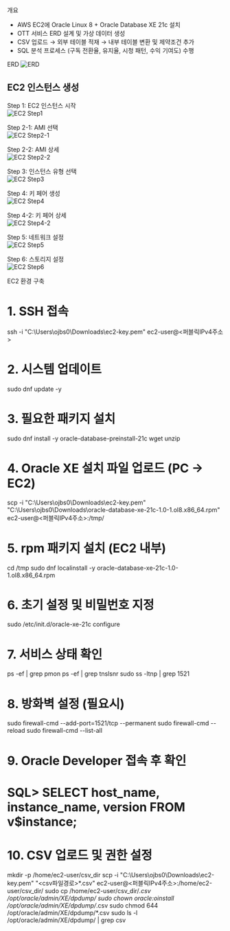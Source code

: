 개요
- AWS EC2에 Oracle Linux 8 + Oracle Database XE 21c 설치
- OTT 서비스 ERD 설계 및 가상 데이터 생성
- CSV 업로드 → 외부 테이블 적재 → 내부 테이블 변환 및 제약조건 추가
- SQL 분석 프로세스 (구독 전환율, 유지율, 시청 패턴, 수익 기여도) 수행


ERD
![ERD](./image/ERD.png)

## EC2 인스턴스 생성

Step 1: EC2 인스턴스 시작  
![EC2 Step1](./image/EC2_instance_step1.png)

Step 2-1: AMI 선택  
![EC2 Step2-1](./image/EC2_instance_step2-1.png)

Step 2-2: AMI 상세  
![EC2 Step2-2](./image/EC2_instance_step2-2.png)

Step 3: 인스턴스 유형 선택  
![EC2 Step3](./image/EC2_instance_step3.png)

Step 4: 키 페어 생성  
![EC2 Step4](./image/EC2_instance_step4.png)

Step 4-2: 키 페어 상세  
![EC2 Step4-2](./image/EC2_instance_step4-2.png)

Step 5: 네트워크 설정  
![EC2 Step5](./image/EC2_instance_step5.png)

Step 6: 스토리지 설정  
![EC2 Step6](./image/EC2_instance_step6.png)


EC2 환경 구축

# 1. SSH 접속
ssh -i "C:\Users\ojbs0\Downloads\ec2-key.pem" ec2-user@<퍼블릭IPv4주소>

# 2. 시스템 업데이트
sudo dnf update -y

# 3. 필요한 패키지 설치
sudo dnf install -y oracle-database-preinstall-21c wget unzip

# 4. Oracle XE 설치 파일 업로드 (PC → EC2)
scp -i "C:\Users\ojbs0\Downloads\ec2-key.pem" "C:\Users\ojbs0\Downloads\oracle-database-xe-21c-1.0-1.ol8.x86_64.rpm" ec2-user@<퍼블릭IPv4주소>:/tmp/

# 5. rpm 패키지 설치 (EC2 내부)
cd /tmp
sudo dnf localinstall -y oracle-database-xe-21c-1.0-1.ol8.x86_64.rpm

# 6. 초기 설정 및 비밀번호 지정
sudo /etc/init.d/oracle-xe-21c configure

# 7. 서비스 상태 확인
ps -ef | grep pmon
ps -ef | grep tnslsnr
sudo ss -ltnp | grep 1521

# 8. 방화벽 설정 (필요시)
sudo firewall-cmd --add-port=1521/tcp --permanent
sudo firewall-cmd --reload
sudo firewall-cmd --list-all

# 9. Oracle Developer 접속 후 확인
# SQL> SELECT host_name, instance_name, version FROM v$instance;

# 10. CSV 업로드 및 권한 설정
mkdir -p /home/ec2-user/csv_dir
scp -i "C:\Users\ojbs0\Downloads\ec2-key.pem" "<csv파일경로>\*.csv" ec2-user@<퍼블릭IPv4주소>:/home/ec2-user/csv_dir/
sudo cp /home/ec2-user/csv_dir/*.csv /opt/oracle/admin/XE/dpdump/
sudo chown oracle:oinstall /opt/oracle/admin/XE/dpdump/*.csv
sudo chmod 644 /opt/oracle/admin/XE/dpdump/*.csv
sudo ls -l /opt/oracle/admin/XE/dpdump/ | grep csv

